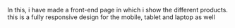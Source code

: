 In this, i have made a front-end page in which i show the different products.
this is a fully responsive design for the mobile, tablet and laptop as well
